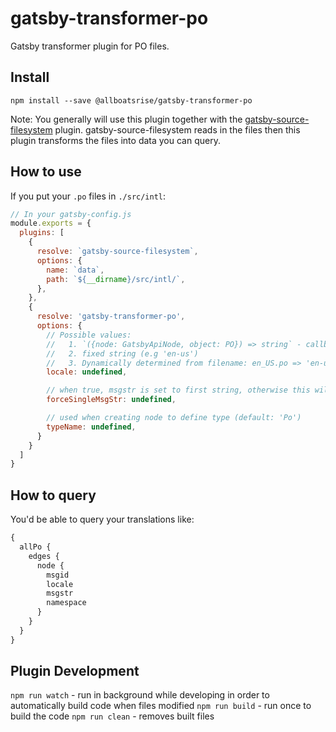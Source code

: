 # gatsby-transformer-po

Gatsby transformer plugin for PO files.

## Install

`npm install --save @allboatsrise/gatsby-transformer-po`

Note: You generally will use this plugin together with the [gatsby-source-filesystem](https://www.npmjs.com/package/gatsby-source-filesystem) plugin. gatsby-source-filesystem reads in the files then this plugin transforms the files into data you can query.

## How to use

If you put your `.po` files in `./src/intl`:


```javascript
// In your gatsby-config.js
module.exports = {
  plugins: [
    {
      resolve: `gatsby-source-filesystem`,
      options: {
        name: `data`,
        path: `${__dirname}/src/intl/`,
      },
    },
    {
      resolve: 'gatsby-transformer-po',
      options: {
        // Possible values:
        //   1. `({node: GatsbyApiNode, object: PO}) => string` - callback called for each file expecting locale string to be returned
        //   2. fixed string (e.g 'en-us') 
        //   3. Dynamically determined from filename: en_US.po => 'en-us' (default)
        locale: undefined,

        // when true, msgstr is set to first string, otherwise this will be an array of strings
        forceSingleMsgStr: undefined,

        // used when creating node to define type (default: 'Po')
        typeName: undefined,
      }
    }
  ]
}
```

## How to query

You'd be able to query your translations like:

```graphql
{
  allPo {
    edges {
      node {
        msgid
        locale
        msgstr
        namespace
      }
    }
  }
}
```

## Plugin Development
`npm run watch` - run in background while developing in order to automatically build code when files modified
`npm run build` - run once to build the code
`npm run clean` - removes built files